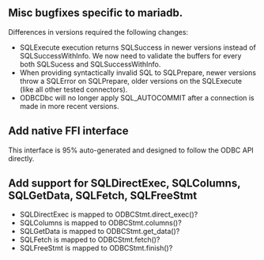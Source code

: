 ## Misc bugfixes specific to mariadb.

Differences in versions required the following changes:

* SQLExecute execution returns SQLSuccess in newer versions instead of
  SQLSuccessWithInfo. We now need to validate the buffers for every both
  SQLSucess and SQLSuccessWithInfo.
* When providing syntactically invalid SQL to SQLPrepare, newer versions
  throw a SQLError on SQLPrepare, older versions on the SQLExecute (like
  all other tested connectors).
* ODBCDbc will no longer apply SQL\_AUTOCOMMIT after a connection is made
  in more recent versions.

## Add native FFI interface

This interface is 95% auto-generated and designed to follow the ODBC API
directly.

## Add support for SQLDirectExec, SQLColumns, SQLGetData, SQLFetch, SQLFreeStmt

* SQLDirectExec is mapped to ODBCStmt.direct\_exec()?
* SQLColumns is mapped to ODBCStmt.columns()?
* SQLGetData is mapped to ODBCStmt.get\_data()?
* SQLFetch is mapped to ODBCStmt.fetch()?
* SQLFreeStmt is mapped to ODBCStmt.finish()?

